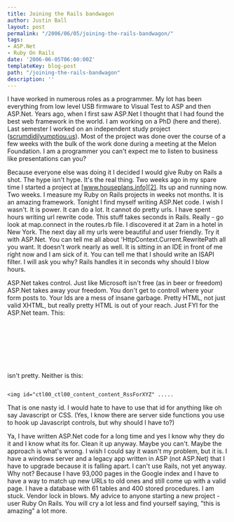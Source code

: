 ```yaml
---
title: Joining the Rails bandwagon
author: Justin Ball
layout: post
permalink: "/2006/06/05/joining-the-rails-bandwagon/"
tags:
- ASP.Net
- Ruby On Rails
date: '2006-06-05T06:00:00Z'
templateKey: blog-post
path: "/joining-the-rails-bandwagon"
description: ''
---
```


I have worked in numerous roles as a programmer. My lot has been everything from low level USB firmware to Visual Test to ASP and then ASP.Net. Years ago, when I first saw ASP.Net I thought that I had found the best web framework in the world. I am working on a PhD (here and there). Last semester I worked on an independent study project ([scrumdidilyumptiou.us][1]). Most of the project was done over the course of a few weeks with the bulk of the work done during a meeting at the Melon Foundation. I am a programmer you can't expect me to listen to business like presentations can you?

 [1]: http://scrumdidilyumptiou.us

Because everyone else was doing it I decided I would give Ruby on Rails a shot. The hype isn't hype. It's the real thing. Two weeks ago in my spare time I started a project at [www.houseplans.info][2]. Its up and running now. Two weeks. I measure my Ruby on Rails projects in weeks not months. It is an amazing framework. Tonight I find myself writing ASP.Net code. I wish I wasn't. It is power. It can do a lot. It cannot do pretty urls. I have spent hours writing url rewrite code. This stuff takes seconds in Rails. Really - go look at map.connect in the routes.rb file. I discovered it at 2am in a hotel in New York. The next day all my urls were beautiful and user friendly. Try it with ASP.Net. You can tell me all about 'HttpContext.Current.RewritePath all you want. It doesn't work nearly as well. It is sitting in an IDE in front of me right now and I am sick of it. You can tell me that I should write an ISAPI filter. I will ask you why? Rails handles it in seconds why should I blow hours.

 [2]: http://www.houseplans.info

ASP.Net takes control.  Just like Microsoft isn't free (as in beer or freedom) ASP.Net takes away your freedom.  You don't get to controll where your form posts to.  Your Ids are a mess of insane garbage.  Pretty HTML, not just valid XHTML, but really pretty HTML is out of your reach.  Just FYI for the ASP.Net team.  This:

<pre><code class="html">
<div>
  <input type="hidden" name="__EVENTTARGET" id="__EVENTTARGET" value="" />
  <input type="hidden" name="__EVENTARGUMENT" id="__EVENTARGUMENT" value="" />
  <input type="hidden" name="__LASTFOCUS" id="__LASTFOCUS" value="" />
  <input type="hidden" name="__VIEWSTATE" id="__VIEWSTATE" value="/wEPDwUKLTcwODczMjYzMg8WKB4ETVhIRGYeBE1YU1FmHgRNTkhEZh4CQ1BmHgJTUWYeA0RJRGYeBE1nQ==" />
</div>
</pre></code>

isn't pretty.  Neither is this:

<pre><code class="html">
&lt;img id="ctl00_ctl00_content_content_RssForXYZ" .....
</pre></code>

That is one nasty id.  I would hate to have to use that id for anything like oh say Javascript or CSS.  (Yes, I know there are server side functions you use to hook up Javascript controls, but why should I have to?)

Ya, I have written ASP.Net code for a long time and yes I know why they do it and I know what its for.  Clean it up anyway.  Maybe you can't.  Maybe the approach is what's wrong.  I wish I could say it wasn't my problem, but it is.  I have a windows server and a legacy app written in ASP (not ASP.Net) that I have to upgrade because it is falling apart.  I can't use Rails, not yet anyway.  Why not?  Because I have 93,000 pages in the Google index and I have to have a way to match up new URLs to old ones and still come up with a valid page.  I have a database with 61 tables and 400 stored procedures.  I am stuck.  Vendor lock in blows.  My advice to anyone starting a new project - user Ruby On Rails.  You will cry a lot less and find yourself saying, "this is amazing" a lot more.
